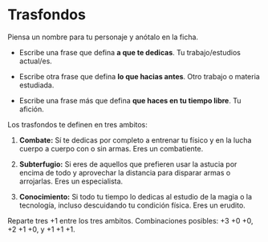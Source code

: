
Trasfondos
==========

Piensa un nombre para tu personaje y anótalo en la ficha.

- Escribe una frase que defina **a que te dedicas**. Tu trabajo/estudios actual/es.

- Escribe otra frase que defina **lo que hacias antes**. Otro trabajo o materia estudiada.

- Escribe una frase más que defina **que haces en tu tiempo libre**. Tu afición.

Los trasfondos te definen en tres ambitos:

1. **Combate:** Sí te dedicas por completo a entrenar tu físico y en la lucha cuerpo a cuerpo con o sin armas. Eres un combatiente.

1. **Subterfugio:** Si eres de aquellos que prefieren usar la astucia por encima de todo y aprovechar la distancia para disparar armas o arrojarlas. Eres un especialista.

1. **Conocimiento:** Si todo tu tiempo lo dedicas al estudio de la magia o la tecnología, incluso descuidando tu condición física. Eres un erudito.

Reparte tres +1 entre los tres ambitos. Combinaciones posibles: +3 +0 +0, +2 +1 +0, y +1 +1 +1.
